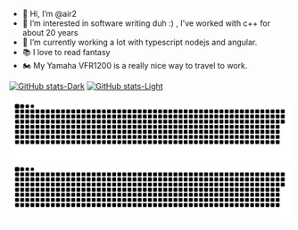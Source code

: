 - 👋 Hi, I’m @air2
- 👀 I’m interested in software writing duh :) , I've worked with c++ for about 20 years
- 🌱 I’m currently working a lot with typescript nodejs and angular. 
- :books: I love to read fantasy
- :motorcycle: My Yamaha VFR1200 is a really nice way to travel to work.

[![GitHub stats-Dark](https://github-readme-stats.vercel.app/api?username=air2&show_icons=true&theme=dark&count_private=true#gh-dark-mode-only)](https://github.com/anuraghazra/github-readme-stats#gh-dark-mode-only)
[![GitHub stats-Light](https://github-readme-stats.vercel.app/api?username=air2&show_icons=true&theme=default&count_private=true#gh-light-mode-only)](https://github.com/anuraghazra/github-readme-stats#gh-light-mode-only)

![GitHub Snake Stats Light](https://raw.githubusercontent.com/air2/air2/output/github-snake.svg#gh-light-mode-only)
![GitHub Snake Stats dark](https://raw.githubusercontent.com/air2/air2/output/github-snake-dark.svg#gh-dark-mode-only)


<!---
air2/air2 is a ✨ special ✨ repository because its `README.md` (this file) appears on your GitHub profile.
You can click the Preview link to take a look at your changes.
--->
